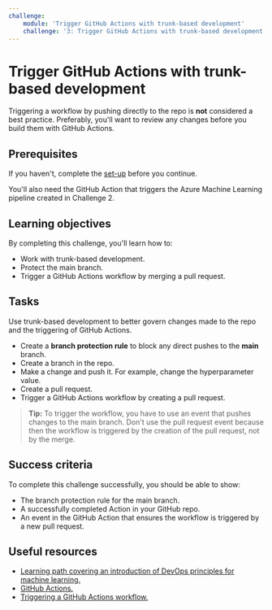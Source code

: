 ```yaml
---
challenge:
    module: 'Trigger GitHub Actions with trunk-based development'
    challenge: '3: Trigger GitHub Actions with trunk-based development'
---
```


# Trigger GitHub Actions with trunk-based development

Triggering a workflow by pushing directly to the repo is **not** considered a best practice. Preferably, you'll want to review any changes before you build them with GitHub Actions.

## Prerequisites

If you haven't, complete the [set-up](00-set-up.md) before you continue.

You'll also need the GitHub Action that triggers the Azure Machine Learning pipeline created in Challenge 2. 

## Learning objectives

By completing this challenge, you'll learn how to:

- Work with trunk-based development.
- Protect the main branch.
- Trigger a GitHub Actions workflow by merging a pull request.

## Tasks

Use trunk-based development to better govern changes made to the repo and the triggering of GitHub Actions.

- Create a **branch protection rule** to block any direct pushes to the **main** branch.
- Create a branch in the repo.
- Make a change and push it. For example, change the hyperparameter value. 
- Create a pull request. 
- Trigger a GitHub Actions workflow by creating a pull request.

> **Tip:**
> To trigger the workflow, you have to use an event that pushes changes to the main branch. Don't use the pull request event because then the workflow is triggered by the creation of the pull request, not by the merge.

## Success criteria

To complete this challenge successfully, you should be able to show:

- The branch protection rule for the main branch.
- A successfully completed Action in your GitHub repo. 
- An event in the GitHub Action that ensures the workflow is triggered by a new pull request.

## Useful resources

- [Learning path covering an introduction of DevOps principles for machine learning.](https://docs.microsoft.com/learn/paths/introduction-machine-learn-operations/)
- [GitHub Actions.](https://docs.github.com/actions/guides)
- [Triggering a GitHub Actions workflow.](https://docs.github.com/actions/using-workflows/triggering-a-workflow)
